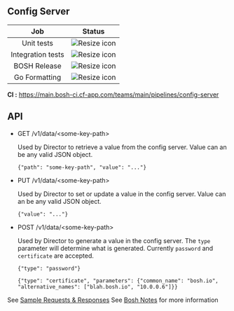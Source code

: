 ## Config Server



Job            | Status  
:------------: | -------------
Unit tests     | ![Resize icon][badge-test-unit] 
Integration tests  | ![Resize icon][badge-test-integration]
BOSH Release   | ![Resize icon][badge-bosh-release]
Go Formatting| ![Resize icon][badge-test-gofmt]   

[badge-test-unit]: https://main.bosh-ci.cf-app.com/api/v1/teams/main/pipelines/config-server/jobs/test-unit/badge

[badge-test-integration]: https://main.bosh-ci.cf-app.com/api/v1/teams/main/pipelines/config-server/jobs/test-integration/badge

[badge-bosh-release]: https://main.bosh-ci.cf-app.com/api/v1/teams/main/pipelines/config-server/jobs/bosh-release/badge

[badge-test-gofmt]: https://main.bosh-ci.cf-app.com/api/v1/teams/main/pipelines/config-server/jobs/test-gofmt/badge

__CI :__ <https://main.bosh-ci.cf-app.com/teams/main/pipelines/config-server> <br>


## API 

- GET /v1/data/&lt;some-key-path>
  
  Used by Director to retrieve a value from the config server. Value can an be any valid JSON object.
    
	```
  {"path": "some-key-path", "value": "..."}  
  ```

- PUT /v1/data/&lt;some-key-path>

  Used by Director to set or update a value in the config server. Value can an be any valid JSON object.
  ```
  {"value": "..."}
  ```

- POST /v1/data/&lt;some-key-path>

	Used by Director to generate a value in the config server. The `type` parameter will determine what is generated. Currently `password` and `certificate` are accepted.
  
  ```
  {"type": "password"}
  ```
  ```
  {"type": "certificate", "parameters": {"common_name": "bosh.io", "alternative_names": ["blah.bosh.io", "10.0.0.6"]}}
  ```

See [Sample Requests & Responses](https://github.com/cloudfoundry/config-server/blob/master/docs/sample-requests-responses.md)
See [Bosh Notes](https://github.com/cloudfoundry/bosh-notes/blob/master/config-server.md) for more information
